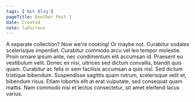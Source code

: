 ```yaml
---
tags: ['Not Blog']
pageTitle: Another Post 1
date: Created
note: ludicrous
---
```


A separate collection? Now we're cooking! Or maybe not. Curabitur sodales scelerisque imperdiet. Curabitur commodo arcu vel leo tempor molestie. Proin ornare ipsum ante, nec condimentum elit accumsan id. Praesent eu vestibulum velit. Donec ex nisi, ultrices sed dictum convallis, blandit quis quam. Curabitur ac felis in sem facilisis accumsan a quis nisl. Sed dictum tristique bibendum. Suspendisse sagittis quam rutrum, scelerisque velit et, bibendum risus. Etiam lobortis elit at erat vulputate, sed consequat quam mattis. Nam commodo nisi et lectus consectetur, sit amet eleifend lacus varius.
